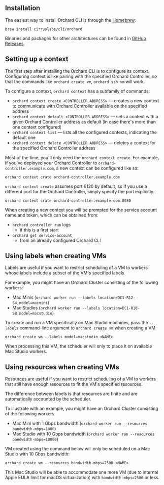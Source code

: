 ## Installation

The easiest way to install Orchard CLI is through the [Homebrew](https://brew.sh/):

```shell
brew install cirruslabs/cli/orchard
```

Binaries and packages for other architectures can be found in [GitHub Releases](https://github.com/cirruslabs/orchard/releases).

## Setting up a context

The first step after installing the Orchard CLI is to configure its context. Configuring context is like pairing with the specified Orchard Controller, so that the commands like `orchard create vm`, `orchard ssh vm` will work.

To configure a context, `orchard context` has a subfamily of commands:

* `orchard context create <CONTROLLER ADDRESS>` — creates a new context to communicate with Orchard Controller available on the specified address
* `orchard context default <CONTROLLER ADDRESS>` — sets a context with a given Orchard Controller address as default (in case there's more than one context configured)
* `orchard context list` — lists all the configured contexts, indicating the default one
* `orchard context delete <CONTROLLER ADDRESS>` — deletes a context for the specified Orchard Controller address

Most of the time, you'll only need the `orchard context create`. For example, if you've deployed your Orchard Controller to `orchard-controller.example.com`, a new context can be configured like so:

```shell
orchard context crate orchard-controller.example.com
```

`orchard context create` assumes port 6120 by default, so if you use a different port for the Orchard Controller, simply specify the port explicitly:

```shell
orchard context crate orchard-controller.example.com:8080
```

When creating a new context you will be prompted for the service account name and token, which can be obtained from:

* `orchard controller run` logs
    * if this is a first start
* `orchard get service-account`
    * from an already configured Orchard CLI

## Using labels when creating VMs

Labels are useful if you want to restrict scheduling of a VM to workers whose labels include a subset of the VM's specified labels.

For example, you might have an Orchard Cluster consisting of the following workers:

* Mac Minis (`orchard worker run --labels location=DC1-R12-S4,model=macmini`)
* Mac Studios (`orchard worker run --labels location=DC1-R18-S8,model=macstudio`)

To create and run a VM specifically on Mac Studio machines, pass the `--labels` command-line argument to `orchard create vm` when creating a VM:

```shell
orchard create vm --labels model=macstudio <NAME>
```

When processing this VM, the scheduler will only to place it on available Mac Studio workers.

## Using resources when creating VMs

Resources are useful if you want to restrict scheduling of a VM to workers that still have enough resources to fit the VM's specified resources.

The difference between labels is that resources are finite and are automatically accounted by the scheduler.

To illustrate with an example, you might have an Orchard Cluster consisting of the following workers:

* Mac Mini with 1 Gbps bandwidth (`orchard worker run --resources bandwidth-mbps=1000`)
* Mac Studio with 10 Gbps bandwidth (`orchard worker run --resources bandwidth-mbps=10000`)

VM created using the command below will only be scheduled on a Mac Studio with 10 Gbps bandwidth:

```shell
orchard create vm --resources bandwidth-mbps=7500 <NAME>
```

This Mac Studio will be able to accommodate one more VM (due to internal Apple EULA limit for macOS virtualization) with `bandwidth-mbps=2500` or less.
